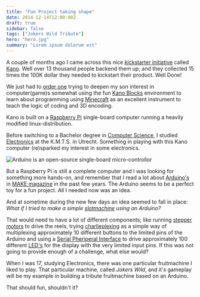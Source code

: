 ```yaml
---
title: "Fun Project taking shape"
date: 2014-12-14T12:00:00Z
draft: true
sidebar: false
tags: ["Jokers Wild Tribute"]
hero: "hero.jpg"
summary: "Lorem ipsum dolorum est"
---
```


A couple of months ago I came across this nice [kickstarter initiative](https://www.kickstarter.com/projects/alexklein/kano-a-computer-anyone-can-make) called [Kano](http://www.kano.me/). Well over 13 thousand people backend them up; and they collected 15 times the 100K dollar they needed to kickstart their product. Well Done!

We just had to [order one](https://www.youtube.com/watch?v=O9aZ8rVi7Bg) trying to deepen my son interest in computer(game)s somewhat using the fun [Kano Blocks](https://www.youtube.com/watch?v=AuqRGEXznfQ) environment to learn about programming using [Minecraft](http://en.wikipedia.org/wiki/Minecraft) as an excellent instrument to teach the logic of coding and 3D encoding.

Kano is built on a [Raspberry Pi](http://en.wikipedia.org/wiki/Raspberry_Pi) single-board computer running a heavily modified linux-distribution.

Before switching to a Bachelor degree in [Computer Science](http://en.wikipedia.org/wiki/Computer_science), I studied [Electronics](http://en.wikipedia.org/wiki/Electronics) at the K.M.T.S. in Utrecht. Something in playing with this Kano computer (re)sparked my interest in some electronics.

![Arduino is an open-source single-board micro-controllor](arduino.jpg)

But a Raspberry Pi is still a complete computer and I was looking for something more hands-on, and remember that I read a lot about [Arduino's](http://www.arduino.cc/) in [MAKE magazine](http://makezine.com/) in the past few years. The Arduino seems to be a perfect toy for a fun project. All I needed now was an idea.

And at sometime during the new few days an idea seemed to fall in place:  
_What if I tried to make a simple [slotmachine](http://en.wikipedia.org/wiki/Slot_machine) using an Arduino?_

That would need to have a lot of different components; like running [stepper motors](http://en.wikipedia.org/wiki/Stepper_motor) to drive the reels, trying [charlieplexing](http://en.wikipedia.org/wiki/Charlieplexing) as a simple way of multiplexing approximately 10 different buttons to the limited pins of the Arduino and using a [Serial Pheriperal Interface](http://arduino.cc/en/Reference/SPI) to drive approximately 100 different [LED's](http://en.wikipedia.org/wiki/Light-emitting_diode) for the display with the very limited input pins.
If this was not going to provide enough of a challenge, what else would?

When I was 17, studying Electronics, there was one particular fruitmachine I liked to play. That particular machine, called _Jokers Wild_, and it's gameplay will be my example in building a tribute fruitmachine based on an Arduino. 

That should fun, shouldn't it?